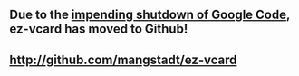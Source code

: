 ## Due to the [impending shutdown of Google Code](http://google-opensource.blogspot.com/2015/03/farewell-to-google-code.html), ez-vcard has moved to Github! ##

## http://github.com/mangstadt/ez-vcard ##